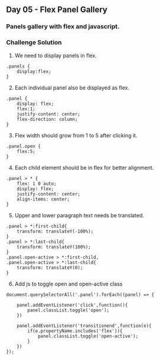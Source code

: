 ## Day 05 - Flex Panel Gallery

### Panels gallery with flex and javascript.

### Challenge Solution

1. We need to display panels in flex.
```
.panels {
    display:flex;
}
```
2. Each individual panel also be displayed as flex.
```
.panel {
    display: flex;
    flex:1;
    justify-content: center;
    flex-direction: column;
}
```
3. Flex width should grow from 1 to 5 after clicking it.
```
.panel.open {
    flex:5;
}
```
4. Each child element should be in flex for better alignment.
```
.panel > * {
    flex: 1 0 auto;
    display: flex;
    justify-content: center;
    align-items: center;
}
```
5. Upper and lower paragraph text needs be translated.
```
.panel > *:first-child{
    transform: translateY(-100%);
}
.panel > *:last-child{
    transform: translateY(100%);
}
.panel.open-active > *:first-child,
.panel.open-active > *:last-child{
    transform: translateY(0);
}
```
6. Add js to toggle open and open-active class
```
document.querySelectorAll('.panel').forEach((panel) => {

    panel.addEventListener('click',function(){
        panel.classList.toggle('open');
    })
    
    panel.addEventListener('transitionend',function(e){
        if(e.propertyName.includes('flex')){
            panel.classList.toggle('open-active');
        }
    })
});
```
